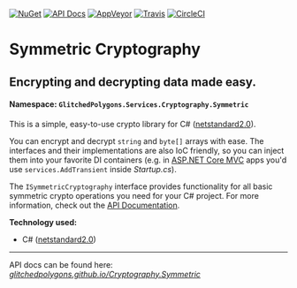 [![NuGet](https://buildstats.info/nuget/GlitchedPolygons.Services.Cryptography.Symmetric)](https://www.nuget.org/packages/GlitchedPolygons.Services.Cryptography.Symmetric)
[![API Docs](https://img.shields.io/badge/api-docs-informational)](https://glitchedpolygons.github.io/Cryptography.Symmetric/api/GlitchedPolygons.Services.Cryptography.Symmetric.html)
[![AppVeyor](https://ci.appveyor.com/api/projects/status/jbj097s3ik1y3hwp/branch/master?svg=true)](https://ci.appveyor.com/project/GlitchedPolygons/cryptography-symmetric/branch/master)
[![Travis](https://travis-ci.org/GlitchedPolygons/Cryptography.Symmetric.svg?branch=master)](https://travis-ci.org/GlitchedPolygons/Cryptography.Symmetric)
[![CircleCI](https://circleci.com/gh/GlitchedPolygons/Cryptography.Symmetric.svg?style=shield)](https://circleci.com/gh/GlitchedPolygons/Cryptography.Symmetric) 

# Symmetric Cryptography

## Encrypting and decrypting data made easy.

#### Namespace:  `GlitchedPolygons.Services.Cryptography.Symmetric`

This is a simple, easy-to-use crypto library for C# ([netstandard2.0](https://github.com/dotnet/standard/blob/master/docs/versions/netstandard2.0.md)).

You can encrypt and decrypt `string` and `byte[]` arrays with ease. The interfaces and their implementations are also IoC friendly, so you can inject them into your favorite DI containers (e.g. in [ASP.NET Core MVC](https://docs.microsoft.com/en-us/aspnet/core/mvc/overview?view=aspnetcore-2.2) apps you'd use `services.AddTransient` inside _Startup.cs_).

The `ISymmetricCryptography` interface provides functionality for all basic symmetric crypto operations you need for your C# project. 
For more information, check out the [API Documentation](https://glitchedpolygons.github.io/Cryptography.Symmetric/api/GlitchedPolygons.Services.Cryptography.Symmetric.html).

**Technology used:**
* C# ([netstandard2.0](https://github.com/dotnet/standard/blob/master/docs/versions/netstandard2.0.md))

---

API docs can be found here:
_[glitchedpolygons.github.io/Cryptography.Symmetric](https://glitchedpolygons.github.io/Cryptography.Symmetric/api/GlitchedPolygons.Services.Cryptography.Symmetric.html)_
